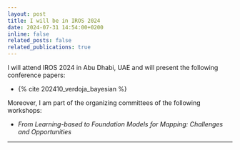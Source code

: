 ```yaml
---
layout: post
title: I will be in IROS 2024
date: 2024-07-31 14:54:00+0200
inline: false
related_posts: false
related_publications: true
---
```


I will attend IROS 2024 in Abu Dhabi, UAE and will present the following conference papers:

- {% cite 202410_verdoja_bayesian %}

Moreover, I am part of the organizing committees of the following workshops:

- _From Learning-based to Foundation Models for Mapping: Challenges and Opportunities_

---
